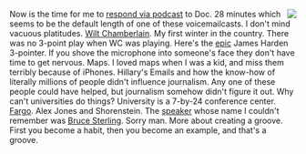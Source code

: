 <img src="http://scripting.com/images/2020/01/16/milkDuds.png" border="0" align="right">Now is the time for me to <a href="http://scripting.com/2020/01/15/daveNeverSeemsToGetToThePoint.m4a">respond via podcast</a> to Doc. 28 minutes which seems to be the default length of one of these voicemailcasts. I don't mind vacuous platitudes. <a href="https://en.wikipedia.org/wiki/Wilt_Chamberlain">Wilt Chamberlain</a>. My first winter in the country. There was no 3-point play when WC was playing. Here's the <a href="https://www.youtube.com/watch?v=_HP9nKbzQDE">epic</a> James Harden 3-pointer. If you shove the microphone into someone's face they don't have time to get nervous. Maps. I loved maps when I was a kid, and miss them terribly because of iPhones. Hillary's Emails and how the know-how of literally millions of people didn't influence journalism. Any one of these people could have helped, but journalism somehow didn't figure it out. Why can't universities do things? University is a 7-by-24 conference center. <a href="#a152833">Fargo</a>. Alex Jones and Shorenstein. The <a href="http://scripting.com/stories/2009/10/21/bruceSterlingAtReboot.html">speaker</a> whose name I couldn't remember was <a href="https://en.wikipedia.org/wiki/Bruce_Sterling">Bruce Sterling</a>. Sorry man. More about creating a groove. First you become a habit, then you become an example, and that's a groove. 
